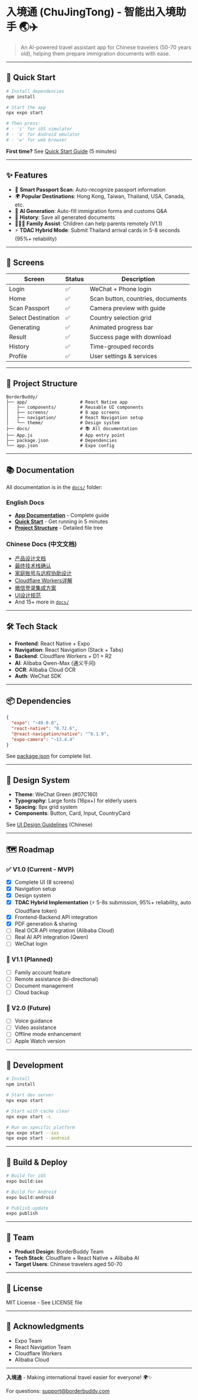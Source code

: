 # 入境通 (ChuJingTong) - 智能出入境助手 🌏✈️

> An AI-powered travel assistant app for Chinese travelers (50-70 years old), helping them prepare immigration documents with ease.

---

## 🚀 Quick Start

```bash
# Install dependencies
npm install

# Start the app
npx expo start

# Then press:
# - 'i' for iOS simulator
# - 'a' for Android emulator  
# - 'w' for web browser
```

**First time?** See [Quick Start Guide](docs/QUICKSTART.md) (5 minutes)

---

## ✨ Features

- 📸 **Smart Passport Scan**: Auto-recognize passport information
- 🌍 **Popular Destinations**: Hong Kong, Taiwan, Thailand, USA, Canada, etc.
- 🤖 **AI Generation**: Auto-fill immigration forms and customs Q&A
- 💾 **History**: Save all generated documents
- 👨‍👩‍👧 **Family Assist**: Children can help parents remotely (V1.1)
- ⚡ **TDAC Hybrid Mode**: Submit Thailand arrival cards in 5-8 seconds (95%+ reliability)

---

## 📱 Screens

| Screen | Status | Description |
|--------|--------|-------------|
| Login | ✅ | WeChat + Phone login |
| Home | ✅ | Scan button, countries, documents |
| Scan Passport | ✅ | Camera preview with guide |
| Select Destination | ✅ | Country selection grid |
| Generating | ✅ | Animated progress bar |
| Result | ✅ | Success page with download |
| History | ✅ | Time-grouped records |
| Profile | ✅ | User settings & services |

---

## 📂 Project Structure

```
BorderBuddy/
├── app/                    # React Native app
│   ├── components/         # Reusable UI components
│   ├── screens/            # 8 app screens
│   ├── navigation/         # React Navigation setup
│   └── theme/              # Design system
├── docs/                   # 📚 All documentation
├── App.js                  # App entry point
├── package.json            # Dependencies
└── app.json                # Expo config
```

---

## 📚 Documentation

All documentation is in the [`docs/`](docs/) folder:

### English Docs
- [**App Documentation**](docs/README_APP.md) - Complete guide
- [**Quick Start**](docs/QUICKSTART.md) - Get running in 5 minutes
- [**Project Structure**](docs/PROJECT_STRUCTURE.md) - Detailed file tree

### Chinese Docs (中文文档)
- [产品设计文档](docs/智能出入境助手-产品设计文档.md)
- [最终技术栈确认](docs/MVP技术栈最终确认.md)
- [家庭账号与远程协助设计](docs/家庭账号与远程协助设计.md)
- [Cloudflare Workers详解](docs/Cloudflare-Workers详解.md)
- [微信登录集成方案](docs/微信登录集成方案.md)
- [UI设计规范](docs/UI设计规范.md)
- And 15+ more in [`docs/`](docs/)

---

## 🛠️ Tech Stack

- **Frontend**: React Native + Expo
- **Navigation**: React Navigation (Stack + Tabs)
- **Backend**: Cloudflare Workers + D1 + R2
- **AI**: Alibaba Qwen-Max (通义千问)
- **OCR**: Alibaba Cloud OCR
- **Auth**: WeChat SDK

---

## 📦 Dependencies

```json
{
  "expo": "~49.0.0",
  "react-native": "0.72.6",
  "@react-navigation/native": "^6.1.9",
  "expo-camera": "~13.4.4"
}
```

See [package.json](package.json) for complete list.

---

## 🎨 Design System

- **Theme**: WeChat Green (#07C160)
- **Typography**: Large fonts (16px+) for elderly users
- **Spacing**: 8px grid system
- **Components**: Button, Card, Input, CountryCard

See [UI Design Guidelines](docs/UI设计规范.md) (Chinese)

---

## 🗺️ Roadmap

### ✅ V1.0 (Current - MVP)
- [x] Complete UI (8 screens)
- [x] Navigation setup
- [x] Design system
- [x] **TDAC Hybrid Implementation** (⚡ 5-8s submission, 95%+ reliability, auto Cloudflare token)
- [x] Frontend-Backend API integration
- [x] PDF generation & sharing
- [ ] Real OCR API integration (Alibaba Cloud)
- [ ] Real AI API integration (Qwen)
- [ ] WeChat login

### 🔄 V1.1 (Planned)
- [ ] Family account feature
- [ ] Remote assistance (bi-directional)
- [ ] Document management
- [ ] Cloud backup

### 🚀 V2.0 (Future)
- [ ] Voice guidance
- [ ] Video assistance
- [ ] Offline mode enhancement
- [ ] Apple Watch version

---

## 🧪 Development

```bash
# Install
npm install

# Start dev server
npx expo start

# Start with cache clear
npx expo start -c

# Run on specific platform
npx expo start --ios
npx expo start --android
```

---

## 📱 Build & Deploy

```bash
# Build for iOS
expo build:ios

# Build for Android
expo build:android

# Publish update
expo publish
```

---

## 👥 Team

- **Product Design**: BorderBuddy Team
- **Tech Stack**: Cloudflare + React Native + Alibaba AI
- **Target Users**: Chinese travelers aged 50-70

---

## 📄 License

MIT License - See LICENSE file

---

## 🙏 Acknowledgments

- Expo Team
- React Navigation Team
- Cloudflare Workers
- Alibaba Cloud

---

**入境通** - Making international travel easier for everyone! 🌍✨

For questions: support@borderbuddy.com
